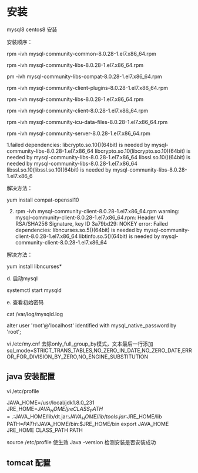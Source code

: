 # 安装

mysql8  centos8 安装

安装顺序：

rpm -ivh mysql-community-common-8.0.28-1.el7.x86_64.rpm

rpm -ivh mysql-community-libs-8.0.28-1.el7.x86_64.rpm

pm -ivh mysql-community-libs-compat-8.0.28-1.el7.x86_64.rpm 

rpm -ivh mysql-community-client-plugins-8.0.28-1.el7.x86_64.rpm

rpm -ivh mysql-community-libs-8.0.28-1.el7.x86_64.rpm

rpm -ivh mysql-community-client-8.0.28-1.el7.x86_64.rpm

rpm -ivh mysql-community-icu-data-files-8.0.28-1.el7.x86_64.rpm

 rpm -ivh mysql-community-server-8.0.28-1.el7.x86_64.rpm



1.failed dependencies:
	libcrypto.so.10()(64bit) is needed by mysql-community-libs-8.0.28-1.el7.x86_64
	libcrypto.so.10(libcrypto.so.10)(64bit) is needed by mysql-community-libs-8.0.28-1.el7.x86_64
	libssl.so.10()(64bit) is needed by mysql-community-libs-8.0.28-1.el7.x86_64
	libssl.so.10(libssl.so.10)(64bit) is needed by mysql-community-libs-8.0.28-1.el7.x86_6

解决方法：

 yum install compat-openssl10



2. rpm -ivh mysql-community-client-8.0.28-1.el7.x86_64.rpm 
   warning: mysql-community-client-8.0.28-1.el7.x86_64.rpm: Header V4 RSA/SHA256 Signature, key ID 3a79bd29: NOKEY
   error: Failed dependencies:
   	libncurses.so.5()(64bit) is needed by mysql-community-client-8.0.28-1.el7.x86_64
   	libtinfo.so.5()(64bit) is needed by mysql-community-client-8.0.28-1.el7.x86_64

解决方法：

yum install libncurses*

d. 启动mysql

systemctl start mysqld

e. 查看初始密码

cat /var/log/mysqld.log

alter user 'root'@'localhost' identified with mysql_native_password by 'root';

vi /etc/my.cnf 去除only_full_group_by模式，文本最后一行添加sql_mode=STRICT_TRANS_TABLES,NO_ZERO_IN_DATE,NO_ZERO_DATE,ERROR_FOR_DIVISION_BY_ZERO,NO_ENGINE_SUBSTITUTION



## java 安装配置

vi /etc/profile

JAVA_HOME=/usr/local/jdk1.8.0_231
JRE_HOME=$JAVA_HOME/jre
CLASS_PATH=.:$JAVA_HOME/lib/dt.jar:$JAVA_HOME/lib/tools.jar:$JRE_HOME/lib
PATH=$PATH:$JAVA_HOME/bin:$JRE_HOME/bin
export JAVA_HOME JRE_HOME CLASS_PATH PATH

source /etc/profile 使生效  Java -version 检测安装是否安装成功



## tomcat 配置





